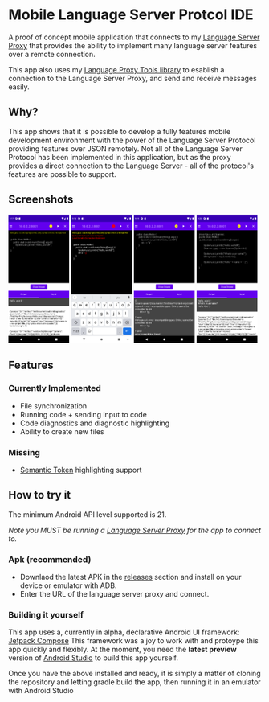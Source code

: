 # Mobile Language Server Protcol IDE

A proof of concept mobile application that connects to
my [Language Server Proxy](https://github.com/MozarellaMan/rust-lsp-proxy) that provides the ability
to implement many language server features over a remote connection.

This app also uses my [Language Proxy Tools library](https://github.com/MozarellaMan/Language-Server-Proxy-Tools) to esablish a connection to the Language Server Proxy, and send and receive messages easily.

## Why?

This app shows that it is possible to develop a fully features mobile development environment with the power of the Language Server Protocol providing features over JSON remotely. Not all of the Language Server Protocol has been implemented in this application, but as the proxy provides a direct connection to the Language Server - all of the protocol's features are possible to support.

## Screenshots

<img alt="app running a java file" src="https://github.com/MozarellaMan/Mobile-LSP-Client/blob/master/screenshots/Screenshot_1614028661.png?raw=true" width="24%"/> <img alt="app highlighting a syntax error" src="https://github.com/MozarellaMan/Mobile-LSP-Client/blob/master/screenshots/Screenshot_1614028721.png?raw=true" width="24%"/> <img alt="app running a java file with compilation error" src="https://github.com/MozarellaMan/Mobile-LSP-Client/blob/master/screenshots/Screenshot_1614028777.png?raw=true" width="24%"/> <img alt="app running a java file that asks for input" src="https://github.com/MozarellaMan/Mobile-LSP-Client/blob/master/screenshots/Screenshot_1614029105.png?raw=true" width="24%"/> 

## Features

### Currently Implemented

- File synchronization
- Running code + sending input to code
- Code diagnostics and diagnostic highlighting
- Ability to create new files

### Missing

- [Semantic Token](https://microsoft.github.io/language-server-protocol/specification#textDocument_semanticTokens) highlighting support

## How to try it

The minimum Android API level supported is 21.

*Note you MUST be running a [Language Server Proxy](https://github.com/MozarellaMan/rust-lsp-proxy) for the app to connect to.*

### Apk (recommended)

- Downlaod the latest APK in the [releases]() section and install on your device or emulator with ADB.
- Enter the URL of the language server proxy and connect.

### Building it yourself

This app uses a, currently in alpha, declarative Android UI framework: [Jetpack Compose](https://developer.android.com/jetpack/compose)
This framework was a joy to work with and protoype this app quickly and flexibly. At the moment, you need the **latest preview** version of [Android Studio](https://developer.android.com/studio/preview) to build this app yourself.

Once you have the above installed and ready, it is simply a matter of cloning the repository and letting gradle build the app, then running it in an emulator with Android Studio
